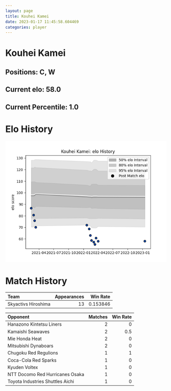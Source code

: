 ```yaml
---  
layout: page  
title: Kouhei Kamei  
date: 2023-01-17 11:45:58.604469  
categories: player  
---
```

# Kouhei Kamei

## Positions: C, W

## Current elo: 58.0

## Current Percentile: 1.0

# Elo History


![elo history](history_KouheiKamei.png)
# Match History


| Team                |   Appearances |   Win Rate |
|:--------------------|--------------:|-----------:|
| Skyactivs Hiroshima |            13 |   0.153846 |

| Opponent                         |   Matches |   Win Rate |
|:---------------------------------|----------:|-----------:|
| Hanazono Kintetsu Liners         |         2 |        0   |
| Kamaishi Seawaves                |         2 |        0.5 |
| Mie Honda Heat                   |         2 |        0   |
| Mitsubishi Dynaboars             |         2 |        0   |
| Chugoku Red Regulions            |         1 |        1   |
| Coca-Cola Red Sparks             |         1 |        0   |
| Kyuden Voltex                    |         1 |        0   |
| NTT Docomo Red Hurricanes Osaka  |         1 |        0   |
| Toyota Industries Shuttles Aichi |         1 |        0   |